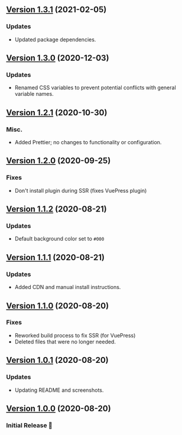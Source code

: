 ## [Version 1.3.1](https://github.com/adamdehaven/vue-custom-tooltip/releases/tag/v1.3.1) (2021-02-05)

### Updates

- Updated package dependencies.

## [Version 1.3.0](https://github.com/adamdehaven/vue-custom-tooltip/releases/tag/v1.3.0) (2020-12-03)

### Updates

- Renamed CSS variables to prevent potential conflicts with general variable names.

## [Version 1.2.1](https://github.com/adamdehaven/vue-custom-tooltip/releases/tag/v1.2.1) (2020-10-30)

### Misc.

- Added Prettier; no changes to functionality or configuration.

## [Version 1.2.0](https://github.com/adamdehaven/vue-custom-tooltip/releases/tag/v1.2.0) (2020-09-25)

### Fixes

- Don't install plugin during SSR (fixes VuePress plugin)

## [Version 1.1.2](https://github.com/adamdehaven/vue-custom-tooltip/releases/tag/v1.1.2) (2020-08-21)

### Updates

- Default background color set to `#000`

## [Version 1.1.1](https://github.com/adamdehaven/vue-custom-tooltip/releases/tag/v1.1.1) (2020-08-21)

### Updates

- Added CDN and manual install instructions.

## [Version 1.1.0](https://github.com/adamdehaven/vue-custom-tooltip/releases/tag/v1.1.0) (2020-08-20)

### Fixes

- Reworked build process to fix SSR (for VuePress)
- Deleted files that were no longer needed.

## [Version 1.0.1](https://github.com/adamdehaven/vue-custom-tooltip/releases/tag/v1.0.1) (2020-08-20)

### Updates

- Updating README and screenshots.

## [Version 1.0.0](https://github.com/adamdehaven/vue-custom-tooltip/releases/tag/v1.0.0) (2020-08-20)

### Initial Release :tada:
